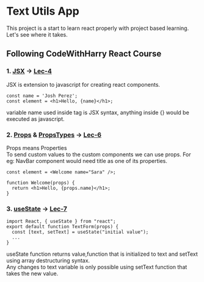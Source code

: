 # Text Utils App
This project is a start to learn react properly with project based learning.  
Let's see where it takes. 

## Following CodeWithHarry React Course

### 1. [JSX](https://reactjs.org/docs/introducing-jsx.html) -> [Lec-4](https://youtu.be/JvC7aA24m4Q)

JSX is extension to javascript for creating react components. 

```
const name = 'Josh Perez';
const element = <h1>Hello, {name}</h1>;
```

variable name used inside tag is JSX syntax, anything inside {} would be executed as javascript.

### 2. [Props](https://reactjs.org/docs/components-and-props.html) & [PropsTypes](https://reactjs.org/docs/typechecking-with-proptypes.html) -> [Lec-6](https://youtu.be/xvm3X1oyTL8)

Props means Properties  
To send custom values to the custom components we can use props. For eg: NavBar component would need title as one of its properties.

```
const element = <Welcome name="Sara" />;
```

```
function Welcome(props) {
  return <h1>Hello, {props.name}</h1>;
}
```

### 3. [useState](https://reactjs.org/docs/hooks-state.html) -> [Lec-7](https://youtu.be/leBpCqU8wdg)

```
import React, { useState } from "react";
export default function TextForm(props) {
  const [text, setText] = useState("initial value");
  ...
}
```
useState function returns value,function that is initialized to text and setText using array destructuring syntax.  
Any changes to text variable is only possible using setText function that takes the new value.
